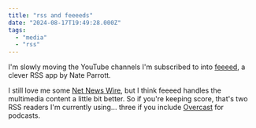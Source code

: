 ```yaml
---
title: "rss and feeeeds"
date: "2024-08-17T19:49:28.000Z"
tags: 
  - "media"
  - "rss"
---
```


I'm slowly moving the YouTube channels I'm subscribed to into [feeeed](https://feeeed.nateparrott.com/), a clever RSS app by Nate Parrott.

I still love me some [Net News Wire](https://netnewswire.com/), but I think feeeed handles the multimedia content a little bit better. So if you're keeping score, that's two RSS readers I'm currently using... three if you include [Overcast](https://overcast.fm/) for podcasts.
